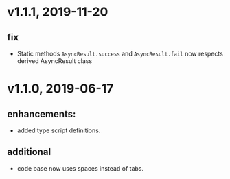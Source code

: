 # v1.1.1, 2019-11-20
## fix
- Static methods `AsyncResult.success` and `AsyncResult.fail` now respects derived AsyncResult class

# v1.1.0, 2019-06-17
## enhancements:
- added type script definitions.
## additional
- code base now uses spaces instead of tabs.
